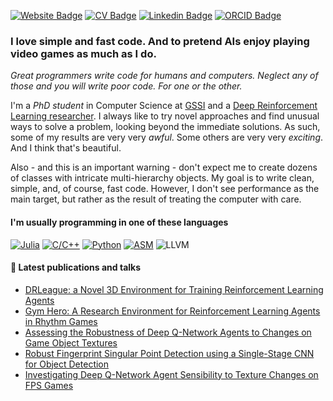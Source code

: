 [![Website Badge](https://img.shields.io/badge/PB-Website-333333?style=for-the-badge&labelColor=333333)](https://paulobruno.github.io/)
[![CV Badge](https://img.shields.io/badge/-CV-D14836?style=for-the-badge&logo=ReadTheDocs&logoColor=white)](https://paulobruno.github.io/assets/cv/PauloBrunoCv.pdf)
[![Linkedin Badge](https://img.shields.io/badge/-LinkedIn-0077B5?style=for-the-badge&logo=LinkedIn&logoColor=white)](https://www.linkedin.com/in/pbserafim/)
[![ORCID Badge](https://img.shields.io/badge/-ORCID-A6CE39?style=for-the-badge&logo=ORCID&logoColor=white)](https://orcid.org/0000-0002-5980-8149)

### I love simple and fast code. And to pretend AIs enjoy playing video games as much as I do.

_Great programmers write code for humans _and_ computers. Neglect any of those and you will write poor code. For one or the other._

I'm a _PhD student_ in Computer Science at [GSSI](https://www.gssi.it/) and a [Deep Reinforcement Learning researcher](https://paulobruno.github.io/publications/). I always like to try novel approaches and find unusual ways to solve a problem, looking beyond the immediate solutions. As such, some of my results are very very _awful_. Some others are very very _exciting_. And I think that's beautiful. 

Also - and this is an important warning - don't expect me to create dozens of classes with intricate multi-hierarchy objects. My goal is to write clean, simple, and, of course, fast code. However, I don't see performance as the main target, but rather as the result of treating the computer with care. 

#### I'm usually programming in one of these languages

[![Julia](https://img.shields.io/badge/Julia-9558B2?style=flat-square&logo=Julia&logoColor=white)](https://github.com/paulobruno?tab=repositories&q=&type=&language=julia&sort=)
[![C/C++](https://img.shields.io/badge/C/C++-A8B9CC?style=flat-square&logo=C&logoColor=black)](https://github.com/paulobruno?tab=repositories&q=&type=&language=c%2B%2B&sort=)
[![Python](https://img.shields.io/badge/Python-3776AB?style=flat-square&logo=python&logoColor=white)](https://github.com/paulobruno?tab=repositories&q=&type=&language=python&sort=)
[![ASM](https://img.shields.io/badge/Assembly-333333?style=flat-square)](https://github.com/paulobruno?tab=repositories&q=&type=&language=assembly&sort=)
![LLVM](https://img.shields.io/badge/LLVM%20IR-262D3A?style=flat-square&logo=LLVM&logoColor=white)

#### :page_facing_up: Latest publications and talks

<!-- PUBLICATION:START -->
- [DRLeague: a Novel 3D Environment for Training Reinforcement Learning Agents](https://paulobruno.github.io/publication/SBGames-drleague/)
- [Gym Hero: A Research Environment for Reinforcement Learning Agents in Rhythm Games](https://paulobruno.github.io/publication/SBGames-gym-hero/)
- [Assessing the Robustness of Deep Q-Network Agents to Changes on Game Object Textures](https://paulobruno.github.io/publication/SBGames-assessing-robustness/)
- [Robust Fingerprint Singular Point Detection using a Single-Stage CNN for Object Detection](https://paulobruno.github.io/publication/IWSSIP-robust-fingerprint/)
- [Investigating Deep Q-Network Agent Sensibility to Texture Changes on FPS Games](https://paulobruno.github.io/publication/SBGames-investigating-deep/)
<!-- PUBLICATION:END -->
